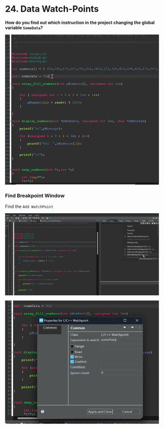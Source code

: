 # 24. Data Watch-Points



**How do you find out which instruction in the project changing the global variable `SomeData`?**

![01](https://github.com/knightsummon/Mastering-Microcontroller-and-Embedded-Driver-Development/blob/main/6.%20Embedded%20Code%20Debugging%20Tips%20and%20Tricks/24.%20Data%20Watch-Points.assets/01.jpg)

### Find Breakpoint Window

Find the `Add WatchPoint`

![02](https://github.com/knightsummon/Mastering-Microcontroller-and-Embedded-Driver-Development/blob/main/6.%20Embedded%20Code%20Debugging%20Tips%20and%20Tricks/24.%20Data%20Watch-Points.assets/02.jpg)

![03](https://github.com/knightsummon/Mastering-Microcontroller-and-Embedded-Driver-Development/blob/main/6.%20Embedded%20Code%20Debugging%20Tips%20and%20Tricks/24.%20Data%20Watch-Points.assets/03.jpg)
